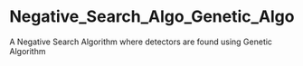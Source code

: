 # Negative_Search_Algo_Genetic_Algo
A Negative Search Algorithm where detectors are found using Genetic Algorithm
